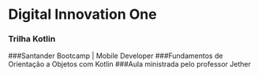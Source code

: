 # Digital Innovation One

### Trilha Kotlin

###Santander Bootcamp | Mobile Developer
###Fundamentos de Orientação a Objetos com Kotlin 
###Aula ministrada pelo professor Jether
